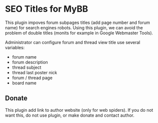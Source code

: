 # SEO Titles for MyBB

This plugin impoves forum subpages titles (add page number and forum name) for search engines robots.
Using this plugin, we can avoid the problem of double titles (monits for example in Google Webmaster Tools).

Administrator can configure forum and thread view title use several variables:
* forum name
* forum description
* thread subject
* thread last poster nick
* forum / thread page
* board name

## Donate

This plugin add link to author website (only for web spiders). If you do not want this, do not use plugin, or make donate and contact author.
